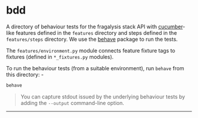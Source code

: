 # bdd
A directory of behaviour tests for the fragalysis stack API
with [cucumber]-like features defined in the `features` directory and
steps defined in the `features/steps` directory. We use the [behave] package
to run the tests.

The `features/environment.py` module connects feature fixture tags to fixtures
(defined in `*_fixtures.py` modules).

To run the behaviour tests (from a suitable environment), run `behave`
from this directory: -

```bash
behave
```

>   You can capture stdout issued by the underlying behaviour tests
    by adding the `--output` command-line option.

---

[behave]: https://behave.readthedocs.io/en/latest/
[cucumber]: https://cucumber.io/tools/cucumber-open/
